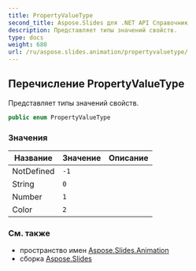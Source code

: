 ```yaml
---
title: PropertyValueType
second_title: Aspose.Slides для .NET API Справочник
description: Представляет типы значений свойств.
type: docs
weight: 680
url: /ru/aspose.slides.animation/propertyvaluetype/
---
```


## Перечисление PropertyValueType

Представляет типы значений свойств.

```csharp
public enum PropertyValueType
```

### Значения

| Название | Значение | Описание |
| --- | --- | --- |
| NotDefined | `-1` |  |
| String | `0` |  |
| Number | `1` |  |
| Color | `2` |  |

### См. также

* пространство имен [Aspose.Slides.Animation](../../aspose.slides.animation)
* сборка [Aspose.Slides](../../)

<!-- DO NOT EDIT: сгенерировано xmldocmd для Aspose.Slides.dll -->